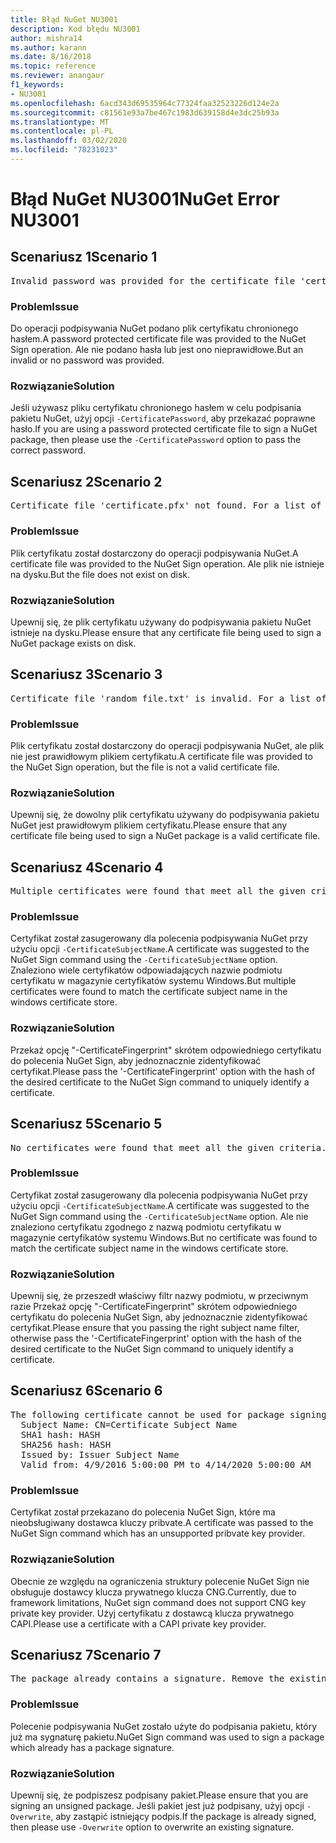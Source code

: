 ```yaml
---
title: Błąd NuGet NU3001
description: Kod błędu NU3001
author: mishra14
ms.author: karann
ms.date: 8/16/2018
ms.topic: reference
ms.reviewer: anangaur
f1_keywords:
- NU3001
ms.openlocfilehash: 6acd343d69535964c77324faa32523226d124e2a
ms.sourcegitcommit: c81561e93a7be467c1983d639158d4e3dc25b93a
ms.translationtype: MT
ms.contentlocale: pl-PL
ms.lasthandoff: 03/02/2020
ms.locfileid: "78231023"
---
```

# <a name="nuget-error-nu3001"></a><span data-ttu-id="cd7eb-103">Błąd NuGet NU3001</span><span class="sxs-lookup"><span data-stu-id="cd7eb-103">NuGet Error NU3001</span></span>

## <a name="scenario-1"></a><span data-ttu-id="cd7eb-104">Scenariusz 1</span><span class="sxs-lookup"><span data-stu-id="cd7eb-104">Scenario 1</span></span>

<pre>Invalid password was provided for the certificate file 'certificate.pfx'. Provide a valid password using the '-CertificatePassword' option.</pre>

### <a name="issue"></a><span data-ttu-id="cd7eb-105">Problem</span><span class="sxs-lookup"><span data-stu-id="cd7eb-105">Issue</span></span>

<span data-ttu-id="cd7eb-106">Do operacji podpisywania NuGet podano plik certyfikatu chronionego hasłem.</span><span class="sxs-lookup"><span data-stu-id="cd7eb-106">A password protected certificate file was provided to the NuGet Sign operation.</span></span> <span data-ttu-id="cd7eb-107">Ale nie podano hasła lub jest ono nieprawidłowe.</span><span class="sxs-lookup"><span data-stu-id="cd7eb-107">But an invalid or no password was provided.</span></span>


### <a name="solution"></a><span data-ttu-id="cd7eb-108">Rozwiązanie</span><span class="sxs-lookup"><span data-stu-id="cd7eb-108">Solution</span></span>

<span data-ttu-id="cd7eb-109">Jeśli używasz pliku certyfikatu chronionego hasłem w celu podpisania pakietu NuGet, użyj opcji `-CertificatePassword`, aby przekazać poprawne hasło.</span><span class="sxs-lookup"><span data-stu-id="cd7eb-109">If you are using a password protected certificate file to sign a NuGet package, then please use the `-CertificatePassword` option to pass the correct password.</span></span>



## <a name="scenario-2"></a><span data-ttu-id="cd7eb-110">Scenariusz 2</span><span class="sxs-lookup"><span data-stu-id="cd7eb-110">Scenario 2</span></span>

<pre>Certificate file 'certificate.pfx' not found. For a list of accepted ways to provide a certificate, visit https://docs.nuget.org/docs/reference/command-line-reference.</pre>

### <a name="issue"></a><span data-ttu-id="cd7eb-111">Problem</span><span class="sxs-lookup"><span data-stu-id="cd7eb-111">Issue</span></span>

<span data-ttu-id="cd7eb-112">Plik certyfikatu został dostarczony do operacji podpisywania NuGet.</span><span class="sxs-lookup"><span data-stu-id="cd7eb-112">A certificate file was provided to the NuGet Sign operation.</span></span> <span data-ttu-id="cd7eb-113">Ale plik nie istnieje na dysku.</span><span class="sxs-lookup"><span data-stu-id="cd7eb-113">But the file does not exist on disk.</span></span>


### <a name="solution"></a><span data-ttu-id="cd7eb-114">Rozwiązanie</span><span class="sxs-lookup"><span data-stu-id="cd7eb-114">Solution</span></span>

<span data-ttu-id="cd7eb-115">Upewnij się, że plik certyfikatu używany do podpisywania pakietu NuGet istnieje na dysku.</span><span class="sxs-lookup"><span data-stu-id="cd7eb-115">Please ensure that any certificate file being used to sign a NuGet package exists on disk.</span></span>



## <a name="scenario-3"></a><span data-ttu-id="cd7eb-116">Scenariusz 3</span><span class="sxs-lookup"><span data-stu-id="cd7eb-116">Scenario 3</span></span>

<pre>Certificate file 'random_file.txt' is invalid. For a list of accepted ways to provide a certificate, visit https://docs.nuget.org/docs/reference/command-line-reference.</pre>

### <a name="issue"></a><span data-ttu-id="cd7eb-117">Problem</span><span class="sxs-lookup"><span data-stu-id="cd7eb-117">Issue</span></span>

<span data-ttu-id="cd7eb-118">Plik certyfikatu został dostarczony do operacji podpisywania NuGet, ale plik nie jest prawidłowym plikiem certyfikatu.</span><span class="sxs-lookup"><span data-stu-id="cd7eb-118">A certificate file was provided to the NuGet Sign operation, but the file is not a valid certificate file.</span></span>


### <a name="solution"></a><span data-ttu-id="cd7eb-119">Rozwiązanie</span><span class="sxs-lookup"><span data-stu-id="cd7eb-119">Solution</span></span>

<span data-ttu-id="cd7eb-120">Upewnij się, że dowolny plik certyfikatu używany do podpisywania pakietu NuGet jest prawidłowym plikiem certyfikatu.</span><span class="sxs-lookup"><span data-stu-id="cd7eb-120">Please ensure that any certificate file being used to sign a NuGet package is a valid certificate file.</span></span>



## <a name="scenario-4"></a><span data-ttu-id="cd7eb-121">Scenariusz 4</span><span class="sxs-lookup"><span data-stu-id="cd7eb-121">Scenario 4</span></span>

<pre>Multiple certificates were found that meet all the given criteria. Use the '-CertificateFingerprint' option with the hash of the desired certificate.</pre>

### <a name="issue"></a><span data-ttu-id="cd7eb-122">Problem</span><span class="sxs-lookup"><span data-stu-id="cd7eb-122">Issue</span></span>

<span data-ttu-id="cd7eb-123">Certyfikat został zasugerowany dla polecenia podpisywania NuGet przy użyciu opcji `-CertificateSubjectName`.</span><span class="sxs-lookup"><span data-stu-id="cd7eb-123">A certificate was suggested to the NuGet Sign command using the `-CertificateSubjectName` option.</span></span> <span data-ttu-id="cd7eb-124">Znaleziono wiele certyfikatów odpowiadających nazwie podmiotu certyfikatu w magazynie certyfikatów systemu Windows.</span><span class="sxs-lookup"><span data-stu-id="cd7eb-124">But multiple certificates were found to match the certificate subject name in the windows certificate store.</span></span>


### <a name="solution"></a><span data-ttu-id="cd7eb-125">Rozwiązanie</span><span class="sxs-lookup"><span data-stu-id="cd7eb-125">Solution</span></span>

<span data-ttu-id="cd7eb-126">Przekaż opcję "-CertificateFingerprint" skrótem odpowiedniego certyfikatu do polecenia NuGet Sign, aby jednoznacznie zidentyfikować certyfikat.</span><span class="sxs-lookup"><span data-stu-id="cd7eb-126">Please pass the '-CertificateFingerprint' option with the hash of the desired certificate to the NuGet Sign command to uniquely identify a certificate.</span></span>



## <a name="scenario-5"></a><span data-ttu-id="cd7eb-127">Scenariusz 5</span><span class="sxs-lookup"><span data-stu-id="cd7eb-127">Scenario 5</span></span>

<pre>No certificates were found that meet all the given criteria. For a list of accepted ways to provide a certificate, visit https://docs.nuget.org/docs/reference/command-line-reference.</pre>

### <a name="issue"></a><span data-ttu-id="cd7eb-128">Problem</span><span class="sxs-lookup"><span data-stu-id="cd7eb-128">Issue</span></span>

<span data-ttu-id="cd7eb-129">Certyfikat został zasugerowany dla polecenia podpisywania NuGet przy użyciu opcji `-CertificateSubjectName`.</span><span class="sxs-lookup"><span data-stu-id="cd7eb-129">A certificate was suggested to the NuGet Sign command using the `-CertificateSubjectName` option.</span></span> <span data-ttu-id="cd7eb-130">Ale nie znaleziono certyfikatu zgodnego z nazwą podmiotu certyfikatu w magazynie certyfikatów systemu Windows.</span><span class="sxs-lookup"><span data-stu-id="cd7eb-130">But no certificate was found to match the certificate subject name in the windows certificate store.</span></span>


### <a name="solution"></a><span data-ttu-id="cd7eb-131">Rozwiązanie</span><span class="sxs-lookup"><span data-stu-id="cd7eb-131">Solution</span></span>

<span data-ttu-id="cd7eb-132">Upewnij się, że przeszedł właściwy filtr nazwy podmiotu, w przeciwnym razie Przekaż opcję "-CertificateFingerprint" skrótem odpowiedniego certyfikatu do polecenia NuGet Sign, aby jednoznacznie zidentyfikować certyfikat.</span><span class="sxs-lookup"><span data-stu-id="cd7eb-132">Please ensure that you passing the right subject name filter, otherwise pass the '-CertificateFingerprint' option with the hash of the desired certificate to the NuGet Sign command to uniquely identify a certificate.</span></span>



## <a name="scenario-6"></a><span data-ttu-id="cd7eb-133">Scenariusz 6</span><span class="sxs-lookup"><span data-stu-id="cd7eb-133">Scenario 6</span></span>

<pre>The following certificate cannot be used for package signing as the private key provider is unsupported:
  Subject Name: CN=Certificate Subject Name
  SHA1 hash: HASH
  SHA256 hash: HASH
  Issued by: Issuer Subject Name
  Valid from: 4/9/2016 5:00:00 PM to 4/14/2020 5:00:00 AM</pre>

### <a name="issue"></a><span data-ttu-id="cd7eb-134">Problem</span><span class="sxs-lookup"><span data-stu-id="cd7eb-134">Issue</span></span>

<span data-ttu-id="cd7eb-135">Certyfikat został przekazano do polecenia NuGet Sign, które ma nieobsługiwany dostawca kluczy pribvate.</span><span class="sxs-lookup"><span data-stu-id="cd7eb-135">A certificate was passed to the NuGet Sign command which has an unsupported pribvate key provider.</span></span> 


### <a name="solution"></a><span data-ttu-id="cd7eb-136">Rozwiązanie</span><span class="sxs-lookup"><span data-stu-id="cd7eb-136">Solution</span></span>

<span data-ttu-id="cd7eb-137">Obecnie ze względu na ograniczenia struktury polecenie NuGet Sign nie obsługuje dostawcy klucza prywatnego klucza CNG.</span><span class="sxs-lookup"><span data-stu-id="cd7eb-137">Currently, due to framework limitations, NuGet sign command does not support CNG key private key provider.</span></span> <span data-ttu-id="cd7eb-138">Użyj certyfikatu z dostawcą klucza prywatnego CAPI.</span><span class="sxs-lookup"><span data-stu-id="cd7eb-138">Please use a certificate with a CAPI private key provider.</span></span>



## <a name="scenario-7"></a><span data-ttu-id="cd7eb-139">Scenariusz 7</span><span class="sxs-lookup"><span data-stu-id="cd7eb-139">Scenario 7</span></span>

<pre>The package already contains a signature. Remove the existing signature before adding a new signature.</pre>

### <a name="issue"></a><span data-ttu-id="cd7eb-140">Problem</span><span class="sxs-lookup"><span data-stu-id="cd7eb-140">Issue</span></span>

<span data-ttu-id="cd7eb-141">Polecenie podpisywania NuGet zostało użyte do podpisania pakietu, który już ma sygnaturę pakietu.</span><span class="sxs-lookup"><span data-stu-id="cd7eb-141">NuGet Sign command was used to sign a package which already has a package signature.</span></span>


### <a name="solution"></a><span data-ttu-id="cd7eb-142">Rozwiązanie</span><span class="sxs-lookup"><span data-stu-id="cd7eb-142">Solution</span></span>

<span data-ttu-id="cd7eb-143">Upewnij się, że podpiszesz podpisany pakiet.</span><span class="sxs-lookup"><span data-stu-id="cd7eb-143">Please ensure that you are signing an unsigned package.</span></span> <span data-ttu-id="cd7eb-144">Jeśli pakiet jest już podpisany, użyj opcji `-Overwrite`, aby zastąpić istniejący podpis.</span><span class="sxs-lookup"><span data-stu-id="cd7eb-144">If the package is already signed, then please use `-Overwrite` option to overwrite an existing signature.</span></span>


